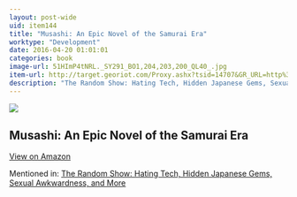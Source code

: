 ```yaml
---
layout: post-wide
uid: item144
title: "Musashi: An Epic Novel of the Samurai Era"
worktype: "Development"
date: 2016-04-20 01:01:01
categories: book
image-url: 51HImP4tNRL._SY291_BO1,204,203,200_QL40_.jpg
item-url: http://target.georiot.com/Proxy.ashx?tsid=14707&GR_URL=http%3A%2F%2Fwww.amazon.com%2FMusashi-Epic-Novel-Samurai-Era%2Fdp%2F156836427X
description: "The Random Show: Hating Tech, Hidden Japanese Gems, Sexual Awkwardness, and More"
---
```

<a href="http://target.georiot.com/Proxy.ashx?tsid=14707&GR_URL=http%3A%2F%2Fwww.amazon.com%2FMusashi-Epic-Novel-Samurai-Era%2Fdp%2F156836427X" target="blank"><img src="../../../../img/thumbs/51HImP4tNRL._SY291_BO1,204,203,200_QL40_.jpg" class="prod-img"></a>
<h2>Musashi: An Epic Novel of the Samurai Era</h2>
<p><a class="btn btn-primary" href="http://target.georiot.com/Proxy.ashx?tsid=14707&GR_URL=http%3A%2F%2Fwww.amazon.com%2FMusashi-Epic-Novel-Samurai-Era%2Fdp%2F156836427X" target="blank">View on Amazon</a><p>
<p>Mentioned in: <a href="http://fourhourworkweek.com/2014/11/25/the-random-show-hating-tech-hidden-japanese-gems-sexual-awkwardness-and-more/" target="blank">The Random Show: Hating Tech, Hidden Japanese Gems, Sexual Awkwardness, and More</a></p>
